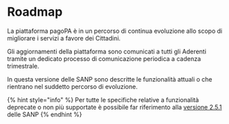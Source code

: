 # Roadmap

La piattaforma pagoPA è in un percorso di continua evoluzione allo scopo di migliorare i servizi a favore dei Cittadini.

Gli aggiornamenti della piattaforma sono comunicati a tutti gli Aderenti tramite un dedicato processo di comunicazione periodica a cadenza trimestrale.

In questa versione delle SANP sono descritte le funzionalità attuali o che rientrano nel suddetto percorso di evoluzione.

{% hint style="info" %}
Per tutte le specifiche relative a funzionalità deprecate o non più supportate è possibile far riferimento alla [versione 2.5.1](http://127.0.0.1:5000/o/KXYtsf32WSKm6ga638R3/s/P8TYVFYipQYir4JqodY3/) delle SANP
{% endhint %}
